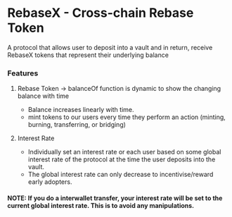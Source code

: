 # RebaseX - Cross-chain Rebase Token

A protocol that allows user to deposit into a vault and in return, receive RebaseX tokens that represent their underlying balance

### Features

1. Rebase Token -> balanceOf function is dynamic to show the changing balance with time
    - Balance increases linearly with time.
    - mint tokens to our users every time they perform an action (minting, burning, transferring, or bridging)

2. Interest Rate
    - Individually set an interest rate or each user based on some global interest rate of the protocol at the time the user deposits into the vault.
    - The global interest rate can only decrease to incentivise/reward early adopters. 

#### NOTE: If you do a interwallet transfer, your interest rate will be set to the current global interest rate. This is to avoid any manipulations.